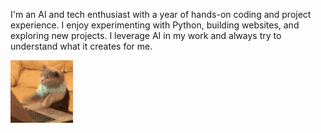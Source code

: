 I'm an AI and tech enthusiast with a year of hands-on coding and project experience. I enjoy experimenting with Python, building websites, and exploring new projects. I leverage AI in my work and always try to understand what it creates for me.


<img src="cat-typing.gif" alt="Cat Typing GIF" width="100">
